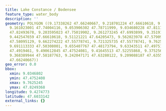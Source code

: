 ```yaml
---
title: Lake Constance / Bodensee
feature_type: water_body
description: ''
geometry: POLYGON ((9.17338262 47.66240667, 9.218701224 47.66610618, 9.191235403 47.70123837,
  9.161023001 47.74004116, 9.053906302 47.78711999, 9.034680228 47.81110456, 9.05115972
  47.82493678, 9.203595023 47.75019902, 9.261273245 47.6993899, 9.351910452 47.66148176,
  9.442547659 47.66610618, 9.51121221 47.64205473, 9.562023978 47.57909856, 9.616955618
  47.58095129, 9.662274222 47.55778741, 9.721325735 47.55778741, 9.762524466 47.50864608,
  9.691113333 47.50308001, 9.655407767 47.48173794, 9.63343511 47.49751335, 9.557904105
  47.4919461, 9.490612845 47.47524081, 9.41645513 47.52255868, 9.375256399 47.5466651,
  9.368389944 47.58187763, 9.242047171 47.63280122, 9.209088187 47.63557744, 9.17338262
  47.66240667))
geo_error: 0.0
bbox:
  xmin: 9.0346802
  ymin: 47.4752408
  xmax: 9.7625245
  ymax: 47.8249368
longitude: 9.4274773
latitude: 47.6033142
external_links: {}
---
```

